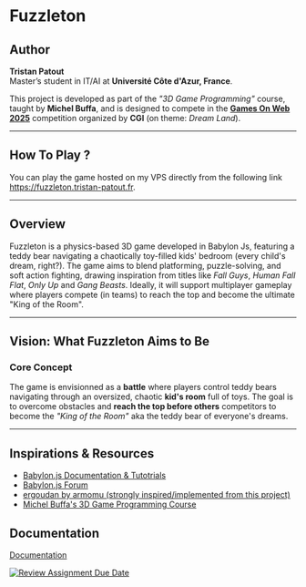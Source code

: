 # Fuzzleton

## Author  
**Tristan Patout**  
Master’s student in IT/AI at **Université Côte d'Azur, France**.  

This project is developed as part of the *"3D Game Programming"* course, taught by **Michel Buffa**, and is designed to compete in the [**Games On Web 2025**](https://www.cgi.com/france/fr-fr/event/games-on-web-2025)
 competition organized by **CGI** (on theme: *Dream Land*).
 
 ---

 ## How To Play ?
 You can play the game hosted on my VPS directly from the following link https://fuzzleton.tristan-patout.fr.
 
---

## Overview
Fuzzleton is a physics-based 3D game developed in Babylon Js, featuring a teddy bear navigating a chaotically toy-filled kids' bedroom (every child's dream, right?). The game aims to blend platforming, puzzle-solving, and soft action fighting, drawing inspiration from titles like *Fall Guys*, *Human Fall Flat*, *Only Up* and *Gang Beasts*. Ideally, it will support multiplayer gameplay where players compete (in teams) to reach the top and become the ultimate "King of the Room".

---

## Vision: What Fuzzleton Aims to Be
### **Core Concept**
The game is envisionned as a **battle** where players control teddy bears navigating through an oversized, chaotic **kid's room** full of toys. The goal is to overcome obstacles and **reach the top before others** competitors to become the *"King of the Room"* aka the teddy bear of everyone's dreams.

---

## Inspirations & Resources
- [Babylon.js Documentation & Tutotrials](https://doc.babylonjs.com/)
- [Babylon.js Forum](https://forum.babylonjs.com/)
- [ergoudan by armomu (strongly inspired/implemented from this project)](https://github.com/armomu/ergoudan)
- [Michel Buffa's 3D Game Programming Course](https://docs.google.com/document/d/1hz8XFVFsj3zmcZkPJtI93EMHgW-ZSAMDa_wtJnu9yN0/edit?tab=t.0#heading=h.c2d36nnahppc)


## Documentation
[Documentation](./Documentation.md)


[![Review Assignment Due Date](https://classroom.github.com/assets/deadline-readme-button-22041afd0340ce965d47ae6ef1cefeee28c7c493a6346c4f15d667ab976d596c.svg)](https://classroom.github.com/a/tcwhlYLU)
